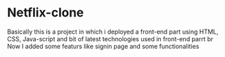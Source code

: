 # Netflix-clone
Basically  this is a project in which i deployed a front-end part using HTML, CSS, Java-script and bit of latest technologies used in front-end parrt
br
Now I added some featurs like signin page and some functionalities
